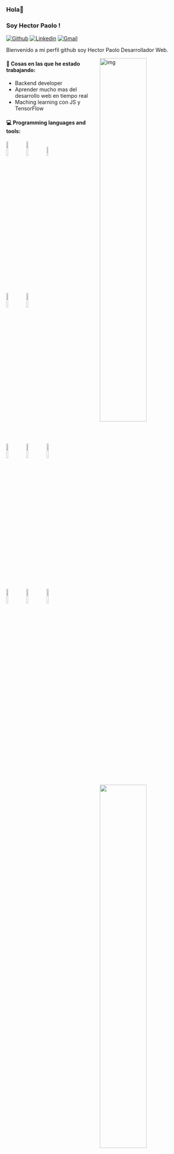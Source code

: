 ### Hola👋 
### Soy Hector Paolo !

[![Github](https://img.shields.io/badge/-Github-000?style=flat&logo=Github&logoColor=white)](https://github.com/darkp0lx)
[![Linkedin](https://img.shields.io/badge/-LinkedIn-blue?style=flat&logo=Linkedin&logoColor=white)](https://www.linkedin.com/in/barazorda-paolo/)
[![Gmail](https://img.shields.io/badge/-Gmail-c14438?style=flat&logo=Gmail&logoColor=white)](mailto:polbarazorda@gmail.com)

Bienvenido a mi perfil github soy Hector Paolo Desarrollador Web.

<img align="right" alt="img" src="https://darkp0lx.github.io/portfolio/images/perfil.jpg" width="50%" height="auto" />


#### 🌱 Cosas en las que he estado trabajando: 
- Backend developer  
- Aprender mucho mas del desarrollo web en tiempo real
- Maching learning con JS y TensorFlow


#### :computer: Programming languages and tools: 
<p>
	<img width="50%" align="right" src="https://github-readme-stats.vercel.app/api?username=FernandoRoldan93&show_icons=true&hide_border=true" />

<code><img width="10%" src="https://www.vectorlogo.zone/logos/w3_html5/w3_html5-ar21.svg"></code>
<code><img width="10%" src="https://www.vectorlogo.zone/logos/w3_css/w3_css-ar21.svg"></code>
<code><img width="8%" src="https://upload.vectorlogo.zone/logos/javascript/images/239ec8a4-163e-4792-83b6-3f6d96911757.svg"></code>
<br />
	<br>
		<code><img width="10%" src="https://www.vectorlogo.zone/logos/reactjs/reactjs-ar21.svg"></code>
	<code><img width="10%" src="https://upload.vectorlogo.zone/logos/nextjs/images/2d3864ef-00e0-4026-ab1d-30e4a98e2899.svg"></code>
	<br/>

<code><img width="10%" src="https://www.vectorlogo.zone/logos/nodejs/nodejs-ar21.svg"></code>
	<code><img width="10%" src="https://www.vectorlogo.zone/logos/expressjs/expressjs-ar21.svg"></code>
<code><img width="10%" src="https://www.vectorlogo.zone/logos/mongodb/mongodb-ar21.svg"></code>
<br />
<code><img width="10%" src="https://www.vectorlogo.zone/logos/python/python-ar21.svg"></code>
<code><img width="10%" src="https://www.vectorlogo.zone/logos/postgresql/postgresql-ar21.svg"></code>
<code><img width="10%" src="https://www.vectorlogo.zone/logos/git-scm/git-scm-ar21.svg"></code>
</p>


